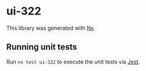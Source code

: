 # ui-322

This library was generated with [Nx](https://nx.dev).

## Running unit tests

Run `nx test ui-322` to execute the unit tests via [Jest](https://jestjs.io).
